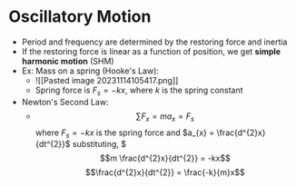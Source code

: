 # Oscillatory Motion
- Period and frequency are determined by the restoring force and inertia
- If the restoring force is linear as a function of position, we get **simple harmonic motion** (SHM)
- Ex: Mass on a spring (Hooke's Law): 
	- ![[Pasted image 20231114105417.png]]
	- Spring force is $F_{s} = -k x$, where $k$ is the spring constant
- Newton's Second Law: 
	- $$\sum\limits F_{x} = ma_{x} = F_{s}$$where $F_{s} = -kx$ is the spring force and $a_{x} = \frac{d^{2}x}{dt^{2}}$
	  substituting, $$$m \frac{d^{2}x}{dt^{2}} = -kx$$ $$\frac{d^{2}x}{dt^{2}} = \frac{-k}{m}x$$
	  
	  